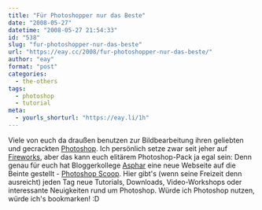 ```yaml
---
title: "Für Photoshopper nur das Beste"
date: "2008-05-27"
datetime: "2008-05-27 21:54:33"
id: "538"
slug: "fur-photoshopper-nur-das-beste"
url: "https://eay.cc/2008/fur-photoshopper-nur-das-beste/"
author: "eay"
format: "post"
categories:
  - the-others
tags:
  - photoshop
  - tutorial
meta:
  - yourls_shorturl: "https://eay.li/1h"
---
```


Viele von euch da draußen benutzen zur Bildbearbeitung ihren geliebten und gecrackten [Photoshop](http://anonym.to/?http://www.adobe.com/de/products/photoshop/photoshop/). Ich persönlich setze zwar seit jeher auf [Fireworks](http://anonym.to/?http://www.adobe.com/de/products/fireworks/), aber das kann euch elitärem Photoshop-Pack ja egal sein: Denn genau für euch hat Bloggerkollege [Asphar](http://so-war-das-damals.de/) eine neue Webseite auf die Beinte gestellt - [Photoshop Scoop](http://photoshop-scoop.de/). Hier gibt's (wenn seine Freizeit denn ausreicht) jeden Tag neue Tutorials, Downloads, Video-Workshops oder interessante Neuigkeiten rund um Photoshop. Würde ich Photoshop nutzen, würde ich's bookmarken! :D
